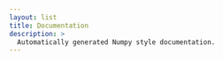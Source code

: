 ```yaml
---
layout: list
title: Documentation
description: >
  Automatically generated Numpy style documentation.
---
```

